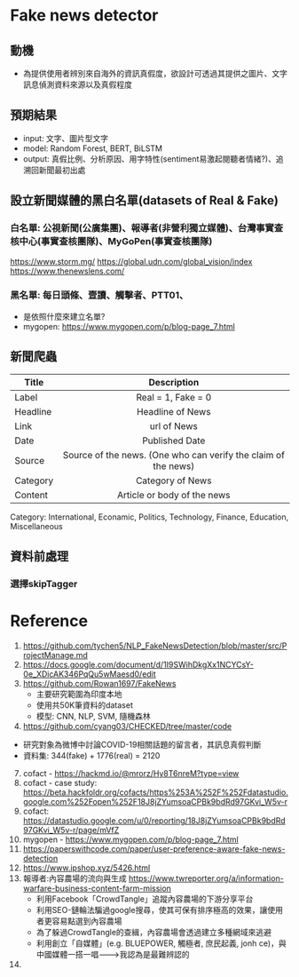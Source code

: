 # Fake news detector
## 動機
* 為提供使用者辨別來自海外的資訊真假度，欲設計可透過其提供之圖片、文字訊息偵測資料來源以及真假程度
## 預期結果
* input: 文字、圖片型文字
* model: Random Forest, BERT, BiLSTM
* output: 真假比例、分析原因、用字特性(sentiment易激起閱聽者情緒?)、追溯回新聞最初出處


## 設立新聞媒體的黑白名單(datasets of Real & Fake)
### 白名單: 公視新聞(公廣集團)、報導者(非營利獨立媒體)、台灣事實查核中心(事實查核團隊)、MyGoPen(事實查核團隊)
https://www.storm.mg/
https://global.udn.com/global_vision/index
https://www.thenewslens.com/
### 黑名單: 每日頭條、壹讀、觸擊者、PTT01、
* 是依照什麼來建立名單?
* mygopen: https://www.mygopen.com/p/blog-page_7.html

## 新聞爬蟲

| Title     | Description  |
| ----------|:-------------:|
| Label     | Real = 1, Fake = 0
| Headline  | Headline of News            |
| Link      | url of News |
| Date      | Published Date      |  
| Source    | Source of the news. (One who can verify the claim of the news)| 
| Category  | Category of News            |
| Content   | Article or body of the news |

Category: International, Econamic, Politics, Technology, Finance, Education, Miscellaneous

## 資料前處理
### 選擇skipTagger



# Reference
1. https://github.com/tychen5/NLP_FakeNewsDetection/blob/master/src/ProjectManage.md
2. https://docs.google.com/document/d/1I9SWihDkgXx1NCYCsY-0e_XDicAK346PqQu5wMaesd0/edit
3. https://github.com/Rowan1697/FakeNews
   * 主要研究範圍為印度本地
   * 使用共50K筆資料的dataset
   * 模型: CNN, NLP, SVM, 隨機森林
5. https://github.com/cyang03/CHECKED/tree/master/code
  * 研究對象為微博中討論COVID-19相關話題的留言者，其訊息真假判斷
  * 資料集: 344(fake) + 1776(real) = 2120
7. cofact - https://hackmd.io/@mrorz/Hy8T6nreM?type=view
8. cofact - case study: https://beta.hackfoldr.org/cofacts/https%253A%252F%252Fdatastudio.google.com%252Fopen%252F18J8jZYumsoaCPBk9bdRd97GKvi_W5v-r
9. cofact: https://datastudio.google.com/u/0/reporting/18J8jZYumsoaCPBk9bdRd97GKvi_W5v-r/page/mVfZ
10. mygopen - https://www.mygopen.com/p/blog-page_7.html
11. https://paperswithcode.com/paper/user-preference-aware-fake-news-detection
12. https://www.ipshop.xyz/5426.html
13. 報導者:內容農場的流向與生成 https://www.twreporter.org/a/information-warfare-business-content-farm-mission
    * 利用Facebook「CrowdTangle」追蹤內容農場的下游分享平台
    * 利用SEO-鏈輪法騙過google搜尋，使其可保有排序極高的效果，讓使用者更容易點選到內容農場
    * 為了躲過CrowdTangle的查緝，內容農場會透過建立多種網域來逃避
    * 利用創立「自媒體」(e.g. BLUEPOWER, 觸極者, 庶民起義, jonh ce)，與中國媒體一搭一唱--->我認為是最難辨認的
14. 
